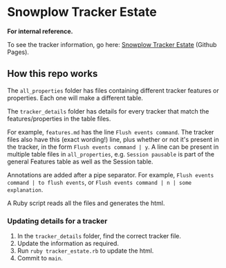 # Snowplow Tracker Estate

**For internal reference.**

To see the tracker information, go here: [Snowplow Tracker Estate](https://snowplow-incubator.github.io/tracker-estate/) (Github Pages).

## How this repo works
The `all_properties` folder has files containing different tracker features or properties. Each one will make a different table.

The `tracker_details` folder has details for every tracker that match the features/properties in the table files.

For example, `features.md` has the line `Flush events command`. The tracker files also have this (exact wording!) line, plus whether or not it's present in the tracker, in the form `Flush events command | y`. A line can be present in multiple table files in `all_properties`, e.g. `Session pausable` is part of the general Features table as well as the Session table.

Annotations are added after a pipe separator. For example, `Flush events command | to flush events`, or `Flush events command | n | some explanation`.

A Ruby script reads all the files and generates the html.

### Updating details for a tracker
1. In the `tracker_details` folder, find the correct tracker file. 
2. Update the information as required. 
3. Run `ruby tracker_estate.rb` to update the html.
4. Commit to `main`.
